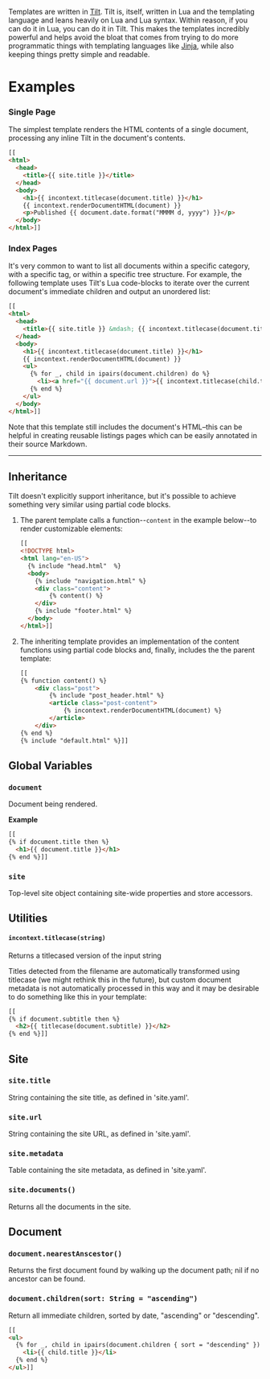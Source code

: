 Templates are written in [Tilt](https://github.com/tomsci/tomscis-lua-templater). Tilt is, itself, written in Lua and the templating language and leans heavily on Lua and Lua syntax. Within reason, if you can do it in Lua, you can do it in Tilt. This makes the templates incredibly powerful and helps avoid the bloat that comes from trying to do more programmatic things with templating languages like [Jinja](https://jinja.palletsprojects.com/en/3.1.x/), while also keeping things pretty simple and readable.

# Examples

### Single Page

The simplest template renders the HTML contents of a single document, processing any inline Tilt in the document's contents.

``` html
[[
<html>
  <head>
    <title>{{ site.title }}</title>
  </head>
  <body>
    <h1>{{ incontext.titlecase(document.title) }}</h1>
    {{ incontext.renderDocumentHTML(document) }}
    <p>Published {{ document.date.format("MMMM d, yyyy") }}</p>
  </body>
</html>]]
```

### Index Pages

It's very common to want to list all documents within a specific category, with a specific tag, or within a specific tree structure. For example, the following template uses Tilt's Lua code-blocks to iterate over the current document's immediate children and output an unordered list:

```html
[[
<html>
  <head>
    <title>{{ site.title }} &mdash; {{ incontext.titlecase(document.title) }}</title>
  </head>
  <body>
    <h1>{{ incontext.titlecase(document.title) }}</h1>
    {{ incontext.renderDocumentHTML(document) }}
    <ul>
      {% for _, child in ipairs(document.children) do %}
        <li><a href="{{ document.url }}">{{ incontext.titlecase(child.title) }}</a></li>
      {% end %}
    </ul>
  </body>
</html>]]
```

Note that this template still includes the document's HTML–this can be helpful in creating reusable listings pages which can be easily annotated in their source Markdown.

---

## Inheritance

Tilt doesn't explicitly support inheritance, but it's possible to achieve something very similar using partial code blocks.

1. The parent template calls a function--`content` in the example below--to render customizable elements:

   ```html
   [[
   <!DOCTYPE html>
   <html lang="en-US">
     {% include "head.html"  %}
     <body>
       {% include "navigation.html" %}
       <div class="content">
           {% content() %}
       </div>
       {% include "footer.html" %}
     </body>
   </html>]]
   ```

2. The inheriting template provides an implementation of the content functions using partial code blocks and, finally, includes the the parent template:

   ```html
   [[
   {% function content() %}
       <div class="post">
           {% include "post_header.html" %}
           <article class="post-content">
               {% incontext.renderDocumentHTML(document) %}
           </article>
       </div>
   {% end %}
   {% include "default.html" %}]]
   ```

## Global Variables

### `document`

Document being rendered.

**Example**

```html
[[
{% if document.title then %}
  <h1>{{ document.title }}</h1>
{% end %}]]
```

### `site`

Top-level site object containing site-wide properties and store accessors.

## Utilities

#### `incontext.titlecase(string)`

Returns a titlecased version of the input string

Titles detected from the filename are automatically transformed using titlecase (we might rethink this in the future), but custom document metadata is not automatically processed in this way and it may be desirable to do something like this in your template:

```html
[[
{% if document.subtitle then %}
  <h2>{{ titlecase(document.subtitle) }}</h2>
{% end %}]]
```

## Site

### `site.title`

String containing the site title, as defined in 'site.yaml'.

### `site.url`

String containing the site URL, as defined in 'site.yaml'.

### `site.metadata`

Table containing the site metadata, as defined in 'site.yaml'.

### `site.documents()`

Returns all the documents in the site.

## Document

### `document.nearestAnscestor()`

Returns the first document found by walking up the document path; nil if no ancestor can be found.

### `document.children(sort: String = "ascending")`

Return all immediate children, sorted by date, "ascending" or "descending".

```html
[[
<ul>
  {% for _, child in ipairs(document.children { sort = "descending" }) %}
    <li>{{ child.title }}</li>
  {% end %}
</ul>]]
```


